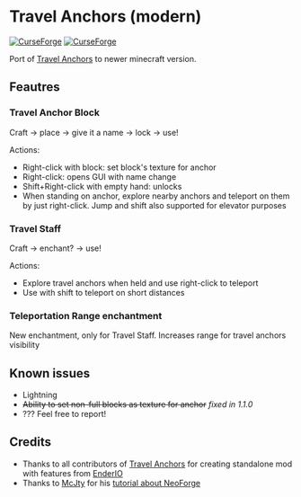 
# Travel Anchors (modern)

[![CurseForge](https://cf.way2muchnoise.eu/full_1208628_downloads.svg?badge_style=for_the_badge)](https://www.curseforge.com/minecraft/mc-mods/travel-anchors-modern)
[![CurseForge](https://cf.way2muchnoise.eu/versions/MC%20version_1208628_all.svg?badge_style=for_the_badge)](https://www.curseforge.com/minecraft/mc-mods/travel-anchors-modern)

Port of [Travel Anchors](https://www.curseforge.com/minecraft/mc-mods/travel-anchors) to newer minecraft version.

## Feautres

### Travel Anchor Block
Craft -> place -> give it a name -> lock -> use!

Actions:
* Right-click with block: set block's texture for anchor
* Right-click: opens GUI with name change
* Shift+Right-click with empty hand: unlocks
* When standing on anchor, explore nearby anchors and teleport on them by just right-click. Jump and shift also supported for elevator purposes

### Travel Staff
Craft -> enchant? -> use!

Actions:
* Explore travel anchors when held and use right-click to teleport
* Use with shift to teleport on short distances

### Teleportation Range enchantment

New enchantment, only for Travel Staff. Increases range for travel anchors visibility

## Known issues
* Lightning
* ~~Ability to set non-full blocks as texture for anchor~~ *fixed in 1.1.0*
* ??? Feel free to report!

## Credits

* Thanks to all contributors of [Travel Anchors](https://github.com/castcrafter/travel_anchors) for creating standalone mod with features from [EnderIO](https://github.com/Team-EnderIO/EnderIO)
* Thanks to [McJty](https://github.com/mcjtymods) for his [tutorial about NeoForge](https://www.mcjty.eu/docs/1.20.4_neo/ep1) 
